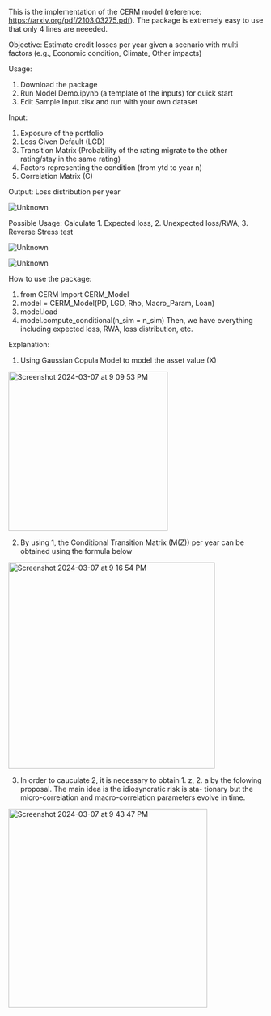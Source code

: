 This is the implementation of the CERM model (reference: https://arxiv.org/pdf/2103.03275.pdf). The package is extremely easy to use that only 4 lines are neeeded.


Objective: Estimate credit losses per year given a scenario with multi factors (e.g., Economic condition, Climate, Other impacts)

Usage:
1. Download the package
2. Run Model Demo.ipynb (a template of the inputs) for quick start
3. Edit Sample Input.xlsx and run with your own dataset




Input:
1. Exposure of the portfolio
2. Loss Given Default (LGD)
3. Transition Matrix (Probability of the rating migrate to the other rating/stay in the same rating)
4. Factors representing the condition (from ytd to year n)
5. Correlation Matrix (C)


Output:
Loss distribution per year

![Unknown](https://github.com/JackyOOOO/Multi-Factor-Risk-Modelling/assets/106862996/9abb3258-4c4b-4ac9-ba60-9065113f0ca2)


Possible Usage:
Calculate 1. Expected loss, 2. Unexpected loss/RWA, 3. Reverse Stress test

![Unknown](https://github.com/JackyOOOO/Multi-Factor-Risk-Modelling/assets/106862996/233bddcc-abaa-44e6-ba17-5721c5b02e2e)

![Unknown](https://github.com/JackyOOOO/Multi-Factor-Risk-Modelling/assets/106862996/e5abfe64-5812-4615-825b-68a97144ca68)


How to use the package:
1. from CERM Import CERM_Model
2. model = CERM_Model(PD, LGD, Rho, Macro_Param, Loan)
3. model.load
4. model.compute_conditional(n_sim = n_sim)
Then, we have everything including expected loss, RWA, loss distribution, etc.


Explanation:

1. Using Gaussian Copula Model to model the asset value (X)
  <img width="315" alt="Screenshot 2024-03-07 at 9 09 53 PM" src="https://github.com/JackyOOOO/Credit-Modelling/assets/106862996/f211086f-5f6a-4233-be87-953d987e5c6d">

2. By using 1, the Conditional Transition Matrix (M(Z)) per year can be obtained using the formula below
<img width="408" alt="Screenshot 2024-03-07 at 9 16 54 PM" src="https://github.com/JackyOOOO/Credit-Modelling/assets/106862996/4a1a9eb3-93b9-468b-994f-f740448ff9c7">

3. In order to cauculate 2, it is necessary to obtain 1. z, 2. a by the folowing proposal. The main idea is the idiosyncratic risk is sta- tionary but the micro-correlation and macro-correlation parameters evolve in time.
<img width="393" alt="Screenshot 2024-03-07 at 9 43 47 PM" src="https://github.com/JackyOOOO/Credit-Modelling/assets/106862996/a7a697ac-6eda-4b5b-bd66-4393dd3a2134">
